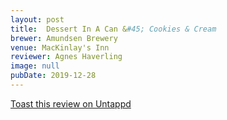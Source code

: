 ```yaml
---
layout: post
title:  Dessert In A Can &#45; Cookies & Cream
brewer: Amundsen Brewery
venue: MacKinlay's Inn
reviewer: Agnes Haverling
image: null
pubDate: 2019-12-28
---
```



[Toast this review on Untappd](https://untappd.com/user/StoutEmpire/checkin/848039325)
